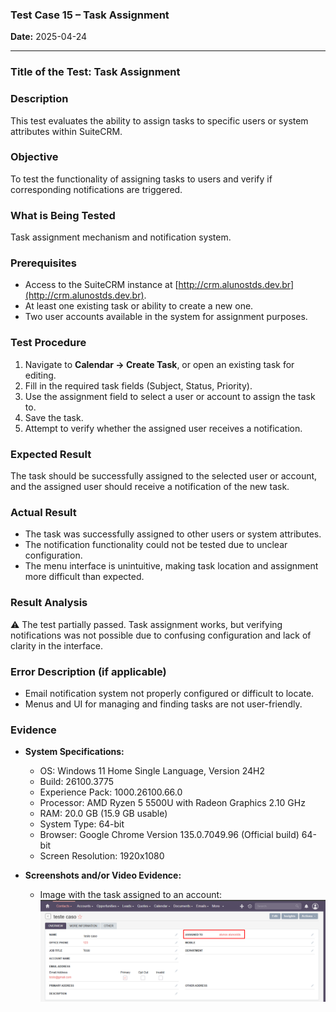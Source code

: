 ### **Test Case 15 – Task Assignment**

**Date:** 2025-04-24

---

### **Title of the Test:** Task Assignment

### **Description**

This test evaluates the ability to assign tasks to specific users or system attributes within SuiteCRM.

### **Objective**

To test the functionality of assigning tasks to users and verify if corresponding notifications are triggered.

### **What is Being Tested**

Task assignment mechanism and notification system.

### **Prerequisites**

- Access to the SuiteCRM instance at [http://crm.alunostds.dev.br](http://crm.alunostds.dev.br).
- At least one existing task or ability to create a new one.
- Two user accounts available in the system for assignment purposes.

### **Test Procedure**

1. Navigate to **Calendar → Create Task**, or open an existing task for editing.
2. Fill in the required task fields (Subject, Status, Priority).
3. Use the assignment field to select a user or account to assign the task to.
4. Save the task.
5. Attempt to verify whether the assigned user receives a notification.

### **Expected Result**

The task should be successfully assigned to the selected user or account, and the assigned user should receive a notification of the new task.

### **Actual Result**

- The task was successfully assigned to other users or system attributes.
- The notification functionality could not be tested due to unclear configuration.
- The menu interface is unintuitive, making task location and assignment more difficult than expected.

### **Result Analysis**

⚠️ The test partially passed. Task assignment works, but verifying notifications was not possible due to confusing configuration and lack of clarity in the interface.

### **Error Description (if applicable)**

- Email notification system not properly configured or difficult to locate.
- Menus and UI for managing and finding tasks are not user-friendly.

### **Evidence**

- **System Specifications:**
  - OS: Windows 11 Home Single Language, Version 24H2
  - Build: 26100.3775
  - Experience Pack: 1000.26100.66.0
  - Processor: AMD Ryzen 5 5500U with Radeon Graphics 2.10 GHz
  - RAM: 20.0 GB (15.9 GB usable)
  - System Type: 64-bit
  - Browser: Google Chrome Version 135.0.7049.96 (Official build) 64-bit
  - Screen Resolution: 1920x1080

- **Screenshots and/or Video Evidence:**
  - Image with the task assigned to an account:
  ![image](../evidence/test15-evidence.png)
